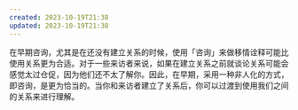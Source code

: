 ```yaml
---
created: 2023-10-19T21:38
updated: 2023-10-19T21:38
---
```

在早期咨询，尤其是在还没有建立关系的时候，使用「咨询」来做移情诠释可能比使用关系更为合适。对于一些来访者来说，如果在建立关系之前就谈论关系可能会感觉太过仓促，因为他们还不太了解你。因此，在早期，采用一种非人化的方式，即咨询，是更为恰当的。当你和来访者建立了关系后，你可以过渡到使用我们之间的关系来进行理解。